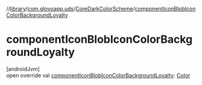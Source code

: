 //[library](../../../index.md)/[com.glovoapp.uds](../index.md)/[CoreDarkColorScheme](index.md)/[componentIconBlobIconColorBackgroundLoyalty](component-icon-blob-icon-color-background-loyalty.md)

# componentIconBlobIconColorBackgroundLoyalty

[androidJvm]\
open override val [componentIconBlobIconColorBackgroundLoyalty](component-icon-blob-icon-color-background-loyalty.md): [Color](https://developer.android.com/reference/kotlin/androidx/compose/ui/graphics/Color.html)
